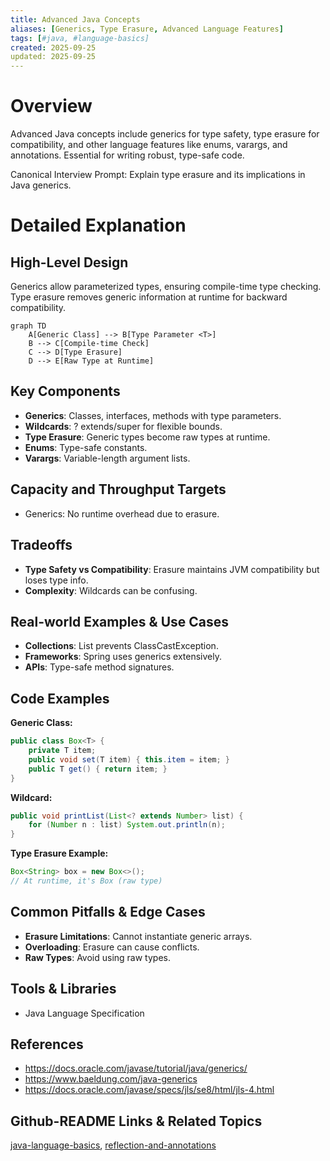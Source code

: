 ```yaml
---
title: Advanced Java Concepts
aliases: [Generics, Type Erasure, Advanced Language Features]
tags: [#java, #language-basics]
created: 2025-09-25
updated: 2025-09-25
---
```


# Overview

Advanced Java concepts include generics for type safety, type erasure for compatibility, and other language features like enums, varargs, and annotations. Essential for writing robust, type-safe code.

Canonical Interview Prompt: Explain type erasure and its implications in Java generics.

# Detailed Explanation

## High-Level Design

Generics allow parameterized types, ensuring compile-time type checking. Type erasure removes generic information at runtime for backward compatibility.

```mermaid
graph TD
    A[Generic Class] --> B[Type Parameter <T>]
    B --> C[Compile-time Check]
    C --> D[Type Erasure]
    D --> E[Raw Type at Runtime]
```

## Key Components

- **Generics**: Classes, interfaces, methods with type parameters.
- **Wildcards**: ? extends/super for flexible bounds.
- **Type Erasure**: Generic types become raw types at runtime.
- **Enums**: Type-safe constants.
- **Varargs**: Variable-length argument lists.

## Capacity and Throughput Targets

- Generics: No runtime overhead due to erasure.

## Tradeoffs

- **Type Safety vs Compatibility**: Erasure maintains JVM compatibility but loses type info.
- **Complexity**: Wildcards can be confusing.

## Real-world Examples & Use Cases

- **Collections**: List<String> prevents ClassCastException.
- **Frameworks**: Spring uses generics extensively.
- **APIs**: Type-safe method signatures.

## Code Examples

**Generic Class:**

```java
public class Box<T> {
    private T item;
    public void set(T item) { this.item = item; }
    public T get() { return item; }
}
```

**Wildcard:**

```java
public void printList(List<? extends Number> list) {
    for (Number n : list) System.out.println(n);
}
```

**Type Erasure Example:**

```java
Box<String> box = new Box<>();
// At runtime, it's Box (raw type)
```

## Common Pitfalls & Edge Cases

- **Erasure Limitations**: Cannot instantiate generic arrays.
- **Overloading**: Erasure can cause conflicts.
- **Raw Types**: Avoid using raw types.

## Tools & Libraries

- Java Language Specification

## References

- https://docs.oracle.com/javase/tutorial/java/generics/
- https://www.baeldung.com/java-generics
- https://docs.oracle.com/javase/specs/jls/se8/html/jls-4.html

## Github-README Links & Related Topics

[java-language-basics](../java-language-basics/README.md), [reflection-and-annotations](../reflection-and-annotations/README.md)